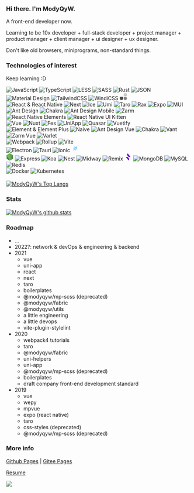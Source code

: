 <!--
**ModyQyW/ModyQyW** is a ✨ _special_ ✨ repository because its `README.md` (this file) appears on your GitHub profile.

Here are some ideas to get you started:

- 🔭 I’m currently working on ...
- 🌱 I’m currently learning ...
- 👯 I’m looking to collaborate on ...
- 🤔 I’m looking for help with ...
- 💬 Ask me about ...
- 📫 How to reach me: ...
- 😄 Pronouns: ...
- ⚡ Fun fact: ...
-->

### Hi there. I'm ModyQyW.

A front-end developer now.

Learning to be 10x developer + full-stack developer + project manager + product manager + client manager + ui designer + ux designer.

Don't like old browsers, miniprograms, non-standard things.

### Technologies of interest

Keep learning :D

<img
  width="20"
  height="20"
  src="https://seekicon.com/free-icon-download/javascript_3.svg"
  alt="JavaScript"
  title="JavaScript"
/>
<img
  width="20"
  height="20"
  src="https://seekicon.com/free-icon-download/typescript_2.svg"
  alt="TypeScript"
  title="TypeScript"
/>
<img
  width="20"
  height="20"
  src="https://seekicon.com/free-icon-download/less_4.svg"
  alt="LESS"
  title="LESS"
/>
<img
  width="20"
  height="20"
  src="https://seekicon.com/free-icon-download/sass_4.svg"
  alt="SASS"
  title="SASS"
/>
<img
  width="20"
  height="20"
  src="https://seekicon.com/free-icon-download/rust_1.svg"
  alt="Rust"
  title="Rust"
/>
<img
  width="20"
  height="20"
  src="https://seekicon.com/free-icon-download/json_2.svg"
  alt="JSON"
  title="JSON"
/>
<br />
<img
  width="20"
  height="20"
  src="https://seekicon.com/free-icon-download/material-design_1.svg"
  alt="Material Design"
  title="Material Design"
/>
<img
  width="20"
  height="20"
  src="https://seekicon.com/free-icon-download/tailwindcss_1.svg"
  alt="TailwindCSS"
  title="TailwindCSS"
/>
<img
  width="20"
  height="20"
  src="https://windicss.org/assets/logo.svg"
  alt="WindiCSS"
  title="WindiCSS"
/>
<img
  width="20"
  height="20"
  src="https://raw.githubusercontent.com/antfu/unocss/main/playground/public/icon-gray.svg"
  alt="UnoCSS"
  title="UnoCSS"
/>
<br />
<img
  width="20"
  height="20"
  src="https://seekicon.com/free-icon-download/reactjs_1.svg"
  alt="React & React Native"
  title="React & React Native"
/>
<img
  width="20"
  height="20"
  src="https://seekicon.com/free-icon-download/next-js_1.svg"
  alt="Next"
  title="Next"
/>
<img
  width="20"
  height="20"
  src="https://ice.work/img/logo.png"
  alt="Ice"
  title="Ice"
/>
<img
  width="20"
  height="20"
  src="https://avatars.githubusercontent.com/u/33895495?s=200&v=4"
  alt="Umi"
  title="Umi"
/>
<img
  width="20"
  height="20"
  src="https://taro-ui.aotu.io/img/logo-taro.png"
  alt="Taro"
  title="Taro"
/>
<img
  width="20"
  height="20"
  src="https://img.alicdn.com/tfs/TB1H2Kcb1H2gK0jSZFEXXcqMpXa-70-72.png"
  alt="Rax"
  title="Rax"
/>
<img
  width="20"
  height="20"
  src="https://github.com/expo/expo/raw/master/.github/resources/banner.png"
  alt="Expo"
  title="Expo"
/>
<img
  width="20"
  height="20"
  src="https://seekicon.com/free-icon-download/material-ui_1.svg"
  alt="MUI"
  title="MUI"
/>
<img
  width="20"
  height="20"
  src="https://seekicon.com/free-icon-download/ant-design_2.svg"
  alt="Ant Design"
  title="Ant Design"
/>
<img
  width="20"
  height="20"
  src="https://avatars.githubusercontent.com/u/54212428?s=200&v=4"
  alt="Chakra"
  title="Chakra"
/>
<img
  width="20"
  height="20"
  src="https://gw.alipayobjects.com/zos/bmw-prod/cadedaff-8c88-4af2-870f-0574d322761c.svg"
  alt="Ant Design Mobile"
  title="Ant Design Mobile"
/>
<img
  width="20"
  height="20"
  src="https://zarm.design/images/logo.1a6cfc30.svg"
  alt="Zarm"
  title="Zarm"
/>
<img
  width="20"
  height="20"
  src="https://user-images.githubusercontent.com/5962998/65694309-a825f000-e043-11e9-8382-db0dba0851e3.png"
  alt="React Native Elements"
  title="React Native Elements"
/>
<img
  width="20"
  height="20"
  src="https://github.com/akveo/react-native-ui-kitten/blob/master/src/showcases/assets/icon.png?raw=true"
  alt="React Native UI Kitten"
  title="React Native UI Kitten"
/>
<br />
<img
  width="20"
  height="20"
  src="https://seekicon.com/free-icon-download/vue_2.svg"
  alt="Vue"
  title="Vue"
/>
<img
  width="20"
  height="20"
  src="https://seekicon.com/free-icon-download/nuxt_1.svg"
  alt="Nuxt"
  title="Nuxt"
/>
<img
  width="20"
  height="20"
  src="https://winixt.gitee.io/fesjs/logo.png"
  alt="Fes"
  title="Fes"
/>
<img
  width="20"
  height="20"
  src="https://img-cdn-aliyun.dcloud.net.cn/stream/icon/__UNI__HelloUniApp.png"
  alt="UniApp"
  title="UniApp"
/>
<img
  width="20"
  height="20"
  src="https://cdn.quasar.dev/logo-v2/svg/logo.svg"
  alt="Quasar"
  title="Quasar"
/>
<img
  width="20"
  height="20"
  src="https://cdn.vuetifyjs.com/docs/images/logos/vuetify-logo-light.svg"
  alt="Vuetify"
  title="Vuetify"
/>
<img
  width="20"
  height="20"
  src="https://seekicon.com/free-icon-download/element_1.svg"
  alt="Element & Element Plus"
  title="Element & Element Plus"
/>
<img
  width="20"
  height="20"
  src="https://www.naiveui.com/assets/naivelogo.93278402.svg"
  alt="Naive"
  title="Naive"
/>
<img
  width="20"
  height="20"
  src="https://aliyuncdn.antdv.com/v2/assets/logo.1ef800a8.svg"
  alt="Ant Design Vue"
  title="Ant Design Vue"
/>
<img
  width="20"
  height="20"
  src="https://avatars.githubusercontent.com/u/54212428?s=200&v=4"
  alt="Chakra"
  title="Chakra"
/>
<img
  width="20"
  height="20"
  src="https://img01.yzcdn.cn/vant/logo.png"
  alt="Vant"
  title="Vant"
/>
<img
  width="20"
  height="20"
  src="https://zarm.design/images/logo.1a6cfc30.svg"
  alt="Zarm Vue"
  title="Zarm Vue"
/>
<img
  width="20"
  height="20"
  src="https://varlet.gitee.io/varlet-ui/varlet_icon.png"
  alt="Varlet"
  title="Varlet"
/>
<br />
<img
  width="20"
  height="20"
  src="https://seekicon.com/free-icon-download/webpack_2.svg"
  alt="Webpack"
  title="Webpack"
/>
<img
  width="20"
  height="20"
  src="https://seekicon.com/free-icon-download/rollup_1.svg"
  alt="Rollup"
  title="Rollup"
/>
<img
  width="20"
  height="20"
  src="https://vitejs.dev/logo.svg"
  alt="Vite"
  title="Vite"
/>
<br />
<img
  width="20"
  height="20"
  src="https://seekicon.com/free-icon-download/electron_2.svg"
  alt="Electron"
  title="Electron"
/>
<img
  width="20"
  height="20"
  src="https://avatars.githubusercontent.com/u/54536011?s=200&v=4"
  alt="Tauri"
  title="Tauri"
/>
<img
  width="20"
  height="20"
  src="https://seekicon.com/free-icon-download/ionic_3.svg"
  alt="Ionic"
  title="Ionic"
/>
<img
  width="20"
  height="20"
  src="https://github.com/ionic-team/capacitor/blob/main/ios-template/App/App/Assets.xcassets/AppIcon.appiconset/AppIcon-40x40@3x.png?raw=true"
  alt="Capacitor"
  title="Capacitor"
/>
<br />
<img
   width="20"
   height="20"
   src="https://raw.githubusercontent.com/github/explore/8be26d91eb231fec0b8856359979ac09f27173fd/topics/nodejs/nodejs.png"
   alt="Node"
   title="Node"
/>
<img
   width="20"
   height="20"
   src="https://seekicon.com/free-icon-download/express_1.svg"
   alt="Express"
   title="Express"
/>
<img
   width="20"
   height="20"
   src="https://seekicon.com/free-icon-download/koa_1.svg"
   alt="Koa"
   title="Koa"
/>
<img
   width="20"
   height="20"
   src="https://d33wubrfki0l68.cloudfront.net/e937e774cbbe23635999615ad5d7732decad182a/26072/logo-small.ede75a6b.svg"
   alt="Nest"
   title="Nest"
/>
<img
   width="20"
   height="20"
   src="https://gw.alicdn.com/tfs/TB1eGsrk79l0K4jSZFKXXXFjpXa-347-340.png"
   alt="Midway"
   title="Midway"
/>
<img
   width="20"
   height="20"
   src="https://avatars.githubusercontent.com/u/64235328?s=200&v=4"
   alt="Remix"
   title="Remix"
/>
<img
   width="20"
   height="20"
   src="https://raw.githubusercontent.com/blitz-js/art/master/svg-transparent-bg.svg"
   alt="Blitz"
   title="Blitz"
/>
<img
  width="20"
  height="20"
  src="https://www.mongodb.com/assets/images/global/favicon.ico"
  alt="MongoDB"
  title="MongoDB"
/>
<img
  width="20"
  height="20"
  src="https://seekicon.com/free-icon-download/mysql_2.svg"
  alt="MySQL"
  title="MySQL"
/>
<img
  width="20"
  height="20"
  src="https://seekicon.com/free-icon-download/redis_3.svg"
  alt="Redis"
  title="Redis"
/>
<br />
<img
  width="20"
  height="20"
  src="https://seekicon.com/free-icon-download/docker_3.svg"
  alt="Docker"
  title="Docker"
/>
<img
  width="20"
  height="20"
  src="https://seekicon.com/free-icon-download/kubernetes_2.svg"
  alt="Kubernetes"
  title="Kubernetes"
/>
<br />
<br />
<a href="https://github.com/anuraghazra/github-readme-stats">
  <img
    align="center"
    alt="ModyQyW's Top Langs"
    title="ModyQyW's Top Langs"
    src="https://github-readme-stats.vercel.app/api/top-langs/?username=ModyQyW&hide=html"
  />
</a>

### Stats

<a href="https://github.com/anuraghazra/github-readme-stats">
  <img
    width="45%"
    align="center"
    alt="ModyQyW's github stats"
    title="ModyQyW's github stats"
    src="https://github-readme-stats.vercel.app/api?username=ModyQyW&count_private=true&show_icons=true"
  />
</a>

### Roadmap

- ...
- 2022?: network & devOps & engineering & backend
- 2021
  - vue
  - uni-app
  - react
  - next
  - taro
  - boilerplates
  - @modyqyw/mp-scss (deprecated)
  - @modyqyw/fabric
  - @modyqyw/utils
  - a little engineering
  - a little devops
  - vite-plugin-stylelint
- 2020
  - webpack4 tutorials
  - taro
  - @modyqyw/fabric
  - uni-helpers
  - uni-app
  - @modyqyw/mp-scss (deprecated)
  - boilerplates
  - draft company front-end development standard
- 2019
  - vue
  - wepy
  - mpvue
  - expo (react native)
  - taro
  - css-styles (deprecated)
  - @modyqyw/mp-scss (deprecated)

### More info

[Github Pages](https://modyqyw.github.io) | [Gitee Pages](https://modyqyw.gitee.io) 

[Resume](https://modyqyw.github.io/resume/)

![](https://visitor-badge.glitch.me/badge?page_id=ModyQyW.ModyQyW)
